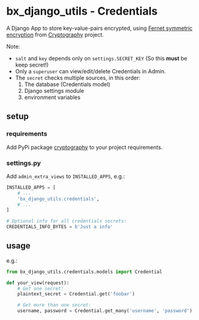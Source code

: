 # bx_django_utils - Credentials

A Django App to store key-value-pairs encrypted, using [Fernet symmetric encryption](https://cryptography.io/en/latest/fernet/) from [Cryptography](https://github.com/pyca/cryptography) project.

Note:

* `salt` and `key` depends only on `settings.SECRET_KEY` (So this **must** be keep secret!)
* Only a `superuser` can view/edit/delete Credentials in Admin.
* The `secret` checks multiple sources, in this order:
  1. The database (Credentials model)
  2. Django settings module
  3. environment variables


## setup


### requirements

Add PyPi package [cryptography](https://github.com/pyca/cryptography) to your project requirements.


### settings.py

Add `admin_extra_views` to `INSTALLED_APPS`, e.g.:

```python
INSTALLED_APPS = [
    # ...
    'bx_django_utils.credentials',
    # ...
]

# Optional info for all credentials secrets:
CREDENTIALS_INFO_BYTES = b'Just a info'
```

## usage

e.g.:

```python
from bx_django_utils.credentials.models import Credential

def your_view(request):
    # Get one secret:
    plaintext_secret = Credential.get('foobar')

    # Get more than one secret:
    username, password = Credential.get_many('username', 'password')
```
